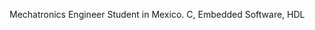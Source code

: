 Mechatronics Engineer Student in Mexico.
C, Embedded Software, HDL

<!---
Fernando1San/Fernando1San is a ✨ special ✨ repository because its `README.md` (this file) appears on your GitHub profile.
You can click the Preview link to take a look at your changes.
--->
